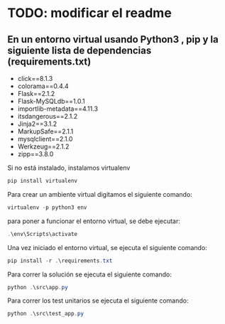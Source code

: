 # TODO: modificar el readme
## En un entorno virtual usando Python3 , pip y la siguiente lista de dependencias (requirements.txt)
- click==8.1.3
- colorama==0.4.4
- Flask==2.1.2
- Flask-MySQLdb==1.0.1
- importlib-metadata==4.11.3
- itsdangerous==2.1.2
- Jinja2==3.1.2
- MarkupSafe==2.1.1
- mysqlclient==2.1.0
- Werkzeug==2.1.2
- zipp==3.8.0



Si no está instalado, instalamos virtualenv

```powershell
pip install virtualenv
```

Para crear un ambiente virtual digitamos el siguiente comando:

```powershell
virtualenv -p python3 env
```

para poner a funcionar el entorno virtual, se debe ejecutar:

```powershell
.\env\Scripts\activate
```

Una vez iniciado el entorno virtual, se ejecuta el siguiente comando:

```powershell
pip install -r .\requirements.txt
```

Para correr la solución se ejecuta el siguiente comando:

```powershell
python .\src\app.py
```

Para correr los test unitarios se ejecuta el siguiente comando:

```powershell
python .\src\test_app.py
```
